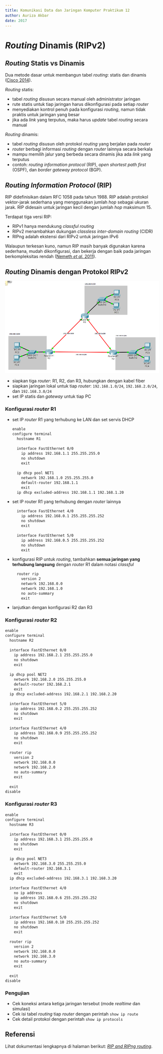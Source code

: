 ```yaml
---
title: Komunikasi Data dan Jaringan Komputer Praktikum 12
author: Auriza Akbar
date: 2017
---
```


# *Routing* Dinamis (RIPv2)


## *Routing* Statis vs Dinamis

Dua metode dasar untuk membangun tabel *routing*: statis dan dinamis ([Cisco 2014](http://www.ciscopress.com/articles/article.asp?p=2180210)).

*Routing* statis:

- tabel *routing* disusun secara manual oleh administrator jaringan
- rute statis untuk tiap jaringan harus dikonfigurasi pada setiap *router*
- menyediakan kontrol penuh pada konfigurasi *routing*, namun tidak praktis untuk jaringan yang besar
- jika ada *link* yang terputus, maka harus *update* tabel *routing* secara manual

*Routing* dinamis:

- tabel *routing* disusun oleh protokol *routing* yang berjalan pada *router*
- *router* berbagi informasi *routing* dengan *router* lainnya secara berkala
- mampu memilih jalur yang berbeda secara dinamis jika ada *link* yang terputus
- contoh: *routing information protocol* (RIP),  *open shortest path first* (OSPF), dan *border gateway protocol* (BGP).


## *Routing Information Protocol* (RIP)

RIP didefinisikan dalam RFC 1058 pada tahun 1988.
RIP adalah protokol vektor-jarak sederhana yang menggunakan jumlah *hop* sebagai ukuran jarak.
RIP didesain untuk jaringan kecil dengan jumlah *hop* maksimum 15.

Terdapat tiga versi RIP:

- RIPv1 hanya mendukung *classful routing*
- RIPv2 menambahkan dukungan *classless inter-domain routing* (CIDR)
- RIPng adalah ekstensi dari RIPv2 untuk jaringan IPv6

Walaupun terkesan kuno, namun RIP masih banyak digunakan karena sederhana, mudah
dikonfigurasi, dan bekerja dengan baik pada jaringan berkompleksitas rendah
([Nemeth *et al.* 2011](ftp://ftp.micronet-rostov.ru/linux-support/books/system%20administration/Evi%20Nemeth,%20Garth%20Snyder,%20Trent%20R.%20Hein%20-%20UNIX%20and%20Linux%20System%20Administration%20Handbook,%204th%20Edition%20-%202010.pdf)).


## *Routing* Dinamis dengan Protokol RIPv2

![Routing dinamis dengan RIP](etc/12/rip2.png)

- siapkan tiga *router*: R1, R2, dan R3, hubungkan dengan kabel fiber
- siapkan jaringan lokal untuk tiap *router*: `192.168.1.0/24`, `192.168.2.0/24`, dan `192.168.3.0/24`
- set IP statis dan *gateway* untuk tiap PC

### Konfigurasi *router* R1

- set IP *router* R1 yang terhubung ke LAN dan set servis DHCP

    ~~~
    enable
    configure terminal
      hostname R1

      interface FastEthernet 0/0
        ip address 192.168.1.1 255.255.255.0
        no shutdown
        exit

      ip dhcp pool NET1
        network 192.168.1.0 255.255.255.0
        default-router 192.168.1.1
        exit
      ip dhcp excluded-address 192.168.1.1 192.168.1.20
    ~~~

- set IP router R1 yang terhubung dengan *router* lainnya

    ~~~
      interface FastEthernet 4/0
        ip address 192.168.0.1 255.255.255.252
        no shutdown
        exit

      interface FastEthernet 5/0
        ip address 192.168.0.5 255.255.255.252
        no shutdown
        exit
    ~~~

- konfigurasi RIP untuk *routing*, tambahkan **semua jaringan yang terhubung langsung** dengan *router* R1 dalam notasi *classful*

    ~~~
      router rip
        version 2
        network 192.168.0.0
        network 192.168.1.0
        no auto-summary
        exit
    ~~~

- lanjutkan dengan konfigurasi R2 dan R3


### Konfigurasi *router* R2

~~~
enable
configure terminal
  hostname R2

  interface FastEthernet 0/0
    ip address 192.168.2.1 255.255.255.0
    no shutdown
    exit

  ip dhcp pool NET2
    network 192.168.2.0 255.255.255.0
    default-router 192.168.2.1
    exit
  ip dhcp excluded-address 192.168.2.1 192.168.2.20

  interface FastEthernet 5/0
    ip address 192.168.0.2 255.255.255.252
    no shutdown
    exit

  interface FastEthernet 4/0
    ip address 192.168.0.9 255.255.255.252
    no shutdown
    exit

  router rip
    version 2
    network 192.168.0.0
    network 192.168.2.0
    no auto-summary
    exit

  exit
disable
~~~


### Konfigurasi *router* R3

~~~
enable
configure terminal
  hostname R3

  interface FastEthernet 0/0
    ip address 192.168.3.1 255.255.255.0
    no shutdown
    exit

  ip dhcp pool NET3
    network 192.168.3.0 255.255.255.0
    default-router 192.168.3.1
    exit
  ip dhcp excluded-address 192.168.3.1 192.168.3.20

  interface FastEthernet 4/0
    no ip address
    ip address 192.168.0.6 255.255.255.252
    no shutdown
    exit

  interface FastEthernet 5/0
    ip address 192.168.0.10 255.255.255.252
    no shutdown
    exit

  router rip
    version 2
    network 192.168.0.0
    network 192.168.3.0
    no auto-summary
    exit

  exit
disable
~~~

### Pengujian

- Cek koneksi antara ketiga jaringan tersebut (mode *realtime* dan simulasi)
- Cek isi tabel *routing* tiap *router* dengan perintah `show ip route`
- Cek detail protokol dengan perintah `show ip protocols`

## Referensi

Lihat dokumentasi lengkapnya di halaman berikut: [*RIP and RIPng routing*](http://www.ciscopress.com/articles/article.asp?p=2180210&seqNum=10).
